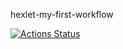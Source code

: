 hexlet-my-first-workflow

[![Actions Status](https://github.com/razmikl/my-first-workflow/.github/workflows/show-derectory.yml/badge.svg)](https://github.com/razmikl/my-first-workflow/actions)
